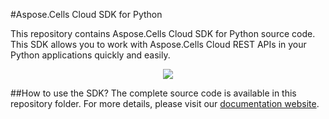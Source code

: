 #Aspose.Cells Cloud SDK for Python

This repository contains Aspose.Cells Cloud SDK for Python source code. This SDK allows you to work with Aspose.Cells Cloud REST APIs in your Python applications quickly and easily. 

<p align="center">
  <a title="Download complete Aspose.Cells for Cloud source code" href="https://github.com/asposecells/Aspose_Cells_Cloud/archive/master.zip">
	<img src="https://raw.github.com/AsposeExamples/java-examples-dashboard/master/images/downloadZip-Button-Large.png" />
  </a>
</p>

##How to use the SDK?
The complete source code is available in this repository folder. For more details, please visit our [documentation website](http://www.aspose.com/docs/display/cellscloud/How+to+Setup+Aspose.Cells+Cloud+SDK+for+Python).